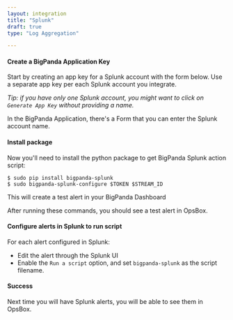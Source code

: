 ```yaml
---
layout: integration 
title: "Splunk"
draft: true
type: "Log Aggregation"

---
```

#### Create a BigPanda Application Key

Start by creating an app key for a Splunk account with the form below. Use a separate app key per each Splunk account you integrate. 

*Tip: if you have only one Splunk account, you might want to click on `Generate App Key` without providing a name.*

<!-- app-only-start -->
<!-- include 'integrations/multiple/multiple' -->
<!-- app-only-end -->
<!-- docs-only-start -->

In the BigPanda Application, there's a Form that you can enter the Splunk account name.

<!-- docs-only-end -->
<!-- section-separator -->

#### Install package
Now you'll need to install the python package to get BigPanda Splunk action script:


    $ sudo pip install bigpanda-splunk
    $ sudo bigpanda-splunk-configure $TOKEN $STREAM_ID
  

<!-- docs-only-start -->
This will create a test alert in your BigPanda Dashboard
<!-- docs-only-end -->
<!-- app-only-start -->
After running these commands, you should see a test alert in OpsBox.
<!-- app-only-end -->

<!-- section-separator -->

#### Configure alerts in Splunk to run script

For each alert configured in Splunk:

* Edit the alert through the Splunk UI
* Enable the `Run a script` option, and set `bigpanda-splunk` as the script filename.

<!-- section-separator -->

#### Success
Next time you will have Splunk alerts, you will be able to see them in OpsBox.